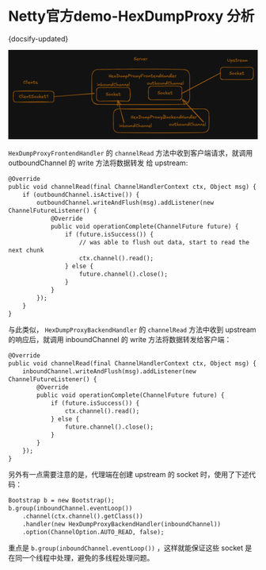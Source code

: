 # Netty官方demo-HexDumpProxy 分析
{docsify-updated}


<center><img src="pics/HexDumpProxy.png" alt=""></center>

`HexDumpProxyFrontendHandler` 的 `channelRead` 方法中收到客户端请求，就调用 outboundChannel 的 write 方法将数据转发
给 upstream:
```
@Override
public void channelRead(final ChannelHandlerContext ctx, Object msg) {
    if (outboundChannel.isActive()) {
        outboundChannel.writeAndFlush(msg).addListener(new ChannelFutureListener() {
            @Override
            public void operationComplete(ChannelFuture future) {
                if (future.isSuccess()) {
                    // was able to flush out data, start to read the next chunk
                    ctx.channel().read();
                } else {
                    future.channel().close();
                }
            }
        });
    }
}
```

与此类似， `HexDumpProxyBackendHandler` 的 `channelRead` 方法中收到 upstream 的响应后，就调用 inboundChannel 的 write 方法将数据转发给客户端：
```
@Override
public void channelRead(final ChannelHandlerContext ctx, Object msg) {
    inboundChannel.writeAndFlush(msg).addListener(new ChannelFutureListener() {
        @Override
        public void operationComplete(ChannelFuture future) {
            if (future.isSuccess()) {
                ctx.channel().read();
            } else {
                future.channel().close();
            }
        }
    });
}
```

另外有一点需要注意的是，代理端在创建 upstream 的 socket 时，使用了下述代码：
```
Bootstrap b = new Bootstrap();
b.group(inboundChannel.eventLoop())
    .channel(ctx.channel().getClass())
    .handler(new HexDumpProxyBackendHandler(inboundChannel))
    .option(ChannelOption.AUTO_READ, false);
```
重点是 `b.group(inboundChannel.eventLoop())` ，这样就能保证这些 socket 是在同一个线程中处理，避免的多线程处理问题。
